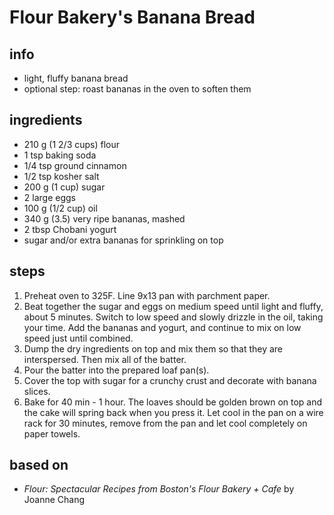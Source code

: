 # Flour Bakery's Banana Bread

## info  
* light, fluffy banana bread
* optional step: roast bananas in the oven to soften them

## ingredients
* 210 g (1 2/3 cups) flour
* 1 tsp baking soda
* 1/4 tsp ground cinnamon
* 1/2 tsp kosher salt
* 200 g (1 cup) sugar
* 2 large eggs
* 100 g (1/2 cup) oil
* 340 g (3.5) very ripe bananas, mashed
* 2 tbsp Chobani yogurt
* sugar and/or extra bananas for sprinkling on top

## steps  
1. Preheat oven to 325F. Line 9x13 pan with parchment paper.
2. Beat together the sugar and eggs on medium speed until light and fluffy, about 5 minutes. Switch to low speed and slowly drizzle in the oil, taking your time. Add the bananas and yogurt, and continue to mix on low speed just until combined.
3. Dump the dry ingredients on top and mix them so that they are interspersed. Then mix all of the batter.
4.  Pour the batter into the prepared loaf pan(s).
5.  Cover the top with sugar for a crunchy crust and decorate with banana slices.
6.  Bake for 40 min - 1 hour. The loaves should be golden brown on top and the cake will spring back when you press it. Let cool in the pan on a wire rack for 30 minutes, remove from the pan and let cool completely on paper towels.

## based on  
* *Flour: Spectacular Recipes from Boston's Flour Bakery + Cafe* by Joanne Chang

